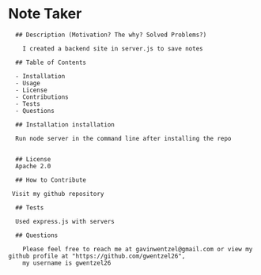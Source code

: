  # Note Taker
  
      ## Description (Motivation? The why? Solved Problems?)
      
        I created a backend site in server.js to save notes
      
      ## Table of Contents 
      
      - Installation
      - Usage
      - License
      - Contributions
      - Tests
      - Questions
      
      ## Installation installation
  
      Run node server in the command line after installing the repo
      
      
      ## License
      Apache 2.0
      
      ## How to Contribute
      
     Visit my github repository
      
      ## Tests
      
      Used express.js with servers
      
      ## Questions
      
        Please feel free to reach me at gavinwentzel@gmail.com or view my github profile at "https://github.com/gwentzel26", 
        my username is gwentzel26